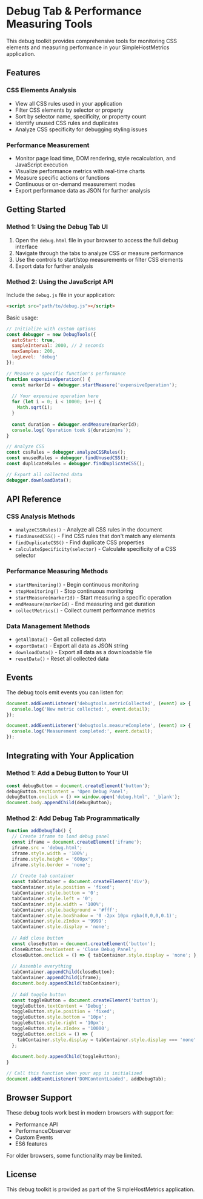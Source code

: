 # Debug Tab & Performance Measuring Tools

This debug toolkit provides comprehensive tools for monitoring CSS elements and measuring performance in your SimpleHostMetrics application.

## Features

### CSS Elements Analysis
- View all CSS rules used in your application
- Filter CSS elements by selector or property
- Sort by selector name, specificity, or property count
- Identify unused CSS rules and duplicates
- Analyze CSS specificity for debugging styling issues

### Performance Measurement
- Monitor page load time, DOM rendering, style recalculation, and JavaScript execution
- Visualize performance metrics with real-time charts
- Measure specific actions or functions
- Continuous or on-demand measurement modes
- Export performance data as JSON for further analysis

## Getting Started

### Method 1: Using the Debug Tab UI

1. Open the `debug.html` file in your browser to access the full debug interface
2. Navigate through the tabs to analyze CSS or measure performance
3. Use the controls to start/stop measurements or filter CSS elements
4. Export data for further analysis

### Method 2: Using the JavaScript API

Include the `debug.js` file in your application:

```html
<script src="path/to/debug.js"></script>
```

Basic usage:

```javascript
// Initialize with custom options
const debugger = new DebugTools({
  autoStart: true,
  sampleInterval: 2000, // 2 seconds
  maxSamples: 200,
  logLevel: 'debug'
});

// Measure a specific function's performance
function expensiveOperation() {
  const markerId = debugger.startMeasure('expensiveOperation');
  
  // Your expensive operation here
  for (let i = 0; i < 10000; i++) {
    Math.sqrt(i);
  }
  
  const duration = debugger.endMeasure(markerId);
  console.log(`Operation took ${duration}ms`);
}

// Analyze CSS
const cssRules = debugger.analyzeCSSRules();
const unusedRules = debugger.findUnusedCSS();
const duplicateRules = debugger.findDuplicateCSS();

// Export all collected data
debugger.downloadData();
```

## API Reference

### CSS Analysis Methods
- `analyzeCSSRules()` - Analyze all CSS rules in the document
- `findUnusedCSS()` - Find CSS rules that don't match any elements
- `findDuplicateCSS()` - Find duplicate CSS properties
- `calculateSpecificity(selector)` - Calculate specificity of a CSS selector

### Performance Measuring Methods
- `startMonitoring()` - Begin continuous monitoring
- `stopMonitoring()` - Stop continuous monitoring
- `startMeasure(markerId)` - Start measuring a specific operation
- `endMeasure(markerId)` - End measuring and get duration
- `collectMetrics()` - Collect current performance metrics

### Data Management Methods
- `getAllData()` - Get all collected data
- `exportData()` - Export all data as JSON string
- `downloadData()` - Export all data as a downloadable file
- `resetData()` - Reset all collected data

## Events

The debug tools emit events you can listen for:

```javascript
document.addEventListener('debugtools.metricCollected', (event) => {
  console.log('New metric collected:', event.detail);
});

document.addEventListener('debugtools.measureComplete', (event) => {
  console.log('Measurement completed:', event.detail);
});
```

## Integrating with Your Application

### Method 1: Add a Debug Button to Your UI

```javascript
const debugButton = document.createElement('button');
debugButton.textContent = 'Open Debug Panel';
debugButton.onclick = () => window.open('debug.html', '_blank');
document.body.appendChild(debugButton);
```

### Method 2: Add Debug Tab Programmatically

```javascript
function addDebugTab() {
  // Create iframe to load debug panel
  const iframe = document.createElement('iframe');
  iframe.src = 'debug.html';
  iframe.style.width = '100%';
  iframe.style.height = '600px';
  iframe.style.border = 'none';
  
  // Create tab container
  const tabContainer = document.createElement('div');
  tabContainer.style.position = 'fixed';
  tabContainer.style.bottom = '0';
  tabContainer.style.left = '0';
  tabContainer.style.width = '100%';
  tabContainer.style.background = '#fff';
  tabContainer.style.boxShadow = '0 -2px 10px rgba(0,0,0,0.1)';
  tabContainer.style.zIndex = '9999';
  tabContainer.style.display = 'none';
  
  // Add close button
  const closeButton = document.createElement('button');
  closeButton.textContent = 'Close Debug Panel';
  closeButton.onclick = () => { tabContainer.style.display = 'none'; };
  
  // Assemble everything
  tabContainer.appendChild(closeButton);
  tabContainer.appendChild(iframe);
  document.body.appendChild(tabContainer);
  
  // Add toggle button
  const toggleButton = document.createElement('button');
  toggleButton.textContent = 'Debug';
  toggleButton.style.position = 'fixed';
  toggleButton.style.bottom = '10px';
  toggleButton.style.right = '10px';
  toggleButton.style.zIndex = '10000';
  toggleButton.onclick = () => {
    tabContainer.style.display = tabContainer.style.display === 'none' ? 'block' : 'none';
  };
  
  document.body.appendChild(toggleButton);
}

// Call this function when your app is initialized
document.addEventListener('DOMContentLoaded', addDebugTab);
```

## Browser Support

These debug tools work best in modern browsers with support for:
- Performance API
- PerformanceObserver
- Custom Events
- ES6 features

For older browsers, some functionality may be limited.

## License

This debug toolkit is provided as part of the SimpleHostMetrics application. 